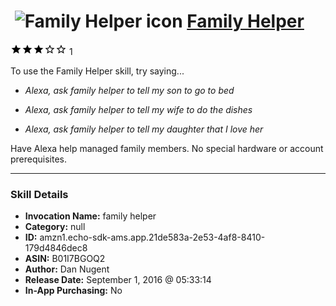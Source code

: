 # &nbsp;<img src="skill_icon" alt="Family Helper icon" width="36"> [Family Helper](http://alexa.amazon.com/#skills/amzn1.echo-sdk-ams.app.21de583a-2e53-4af8-8410-179d4846dec8)
![3 stars](../../images/ic_star_black_18dp_1x.png)![3 stars](../../images/ic_star_black_18dp_1x.png)![3 stars](../../images/ic_star_black_18dp_1x.png)![3 stars](../../images/ic_star_border_black_18dp_1x.png)![3 stars](../../images/ic_star_border_black_18dp_1x.png) 1

To use the Family Helper skill, try saying...

* *Alexa, ask family helper to tell my son to go to bed*

* *Alexa, ask family helper to tell my wife to do the dishes*

* *Alexa, ask family helper to tell my daughter that I love her*

Have Alexa help managed family members.  No special hardware or account prerequisites.

***

### Skill Details

* **Invocation Name:** family helper
* **Category:** null
* **ID:** amzn1.echo-sdk-ams.app.21de583a-2e53-4af8-8410-179d4846dec8
* **ASIN:** B01I7BGOQ2
* **Author:** Dan Nugent
* **Release Date:** September 1, 2016 @ 05:33:14
* **In-App Purchasing:** No

